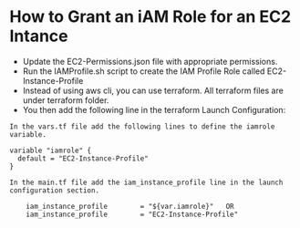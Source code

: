 #    How to Grant an iAM Role for an EC2 Intance
- Update the EC2-Permissions.json file with appropriate permissions.
- Run the IAMProfile.sh script to create the IAM Profile Role called EC2-Instance-Profile
- Instead of using aws cli, you can use terraform.  All terraform files are under terraform folder.
- You then add the following line in the terraform Launch Configuration:   
```
In the vars.tf file add the following lines to define the iamrole variable.

variable "iamrole" {   
  default = "EC2-Instance-Profile"   
}   
  
In the main.tf file add the iam_instance_profile line in the launch configuration section.

    iam_instance_profile        = "${var.iamrole}"   OR
    iam_instance_profile        = "EC2-Instance-Profile"   
```
